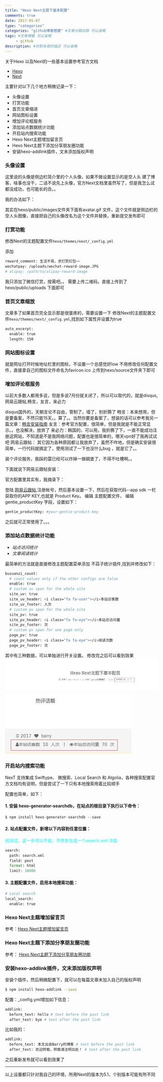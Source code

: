 ```yaml
---
title: "Hexo Next主题下基本配置"
comments: true
date: 2017-05-07
type: "categories"
categories: "github博客搭建" #文章分類目錄 可以省略
tags: #文章標籤 可以省略
     - github
description: #你對本頁的描述 可以省略
---
```


关于Hexo 以及Next的一些基本设置参考官方文档
* [Hexo](https://hexo.io/zh-cn/docs/setup.html)
* [Next](http://theme-next.iissnan.com/) 

主要针对以下几个地方稍微记录一下：
* 头像设置
* 打赏功能
* 首页文章缩进
* 网站图标设置
* 增加评论框服务
* 添加站点数据统计功能
* 开启站内搜索功能
* Hexo Next主题增加留言页
* Hexo Next主题下添加分享朋友圈功能
* 安装hexo-addlink插件，文末添加版权声明


### 头像设置
这里说的头像是侧边栏简介里的个人头像，如果不做设置显示的是空人头
建了博客，啥事也没干，二话不说先上头像，官方Next文档里虽然写了，但是我怎么试都没成功，也可能长的丑。。

我的办法如下：

其实在hexo/public/images文件夹下面有avatar.gif 文件，这个文件就是侧边栏的空人头图像，直接把自己的头像改名为这个文件并替换，重新提交发布即可

### 打赏功能

修改Next的主题配置文件`hexo/themes/next/_config.yml`

添加
```bash
reward_comment: 生活不易，求打赏红包~~
wechatpay: /uploads/wechat-reward-image.JPG
# alipay: /path/to/alipay-reward-image
```

我只添加了微信打赏，按需吧。。 需要上传二维码，直接上传到了hexo/public/uploads 下面即可

### 首页文章缩放

文章多了如果首页完全显示那是很蛋疼的，需要设置一下
修改Next的主题配置文件`hexo/themes/next/_config.yml`,找到如下属性并设置为true
```bash
auto_excerpt:
  enable: true
  length: 150
```

### 网站图标设置
就是网址打开时候地址栏里的图标，不设置一个总感觉好low
不用修改任何配置文件，直接拿自己的图标文件命名为favicon.ico 上传到hexo/source文件夹下即可

### 增加评论框服务
以前大多数人都用多说，但是多说7月份就关闭了，所以可以取代的，就是disqus,网易云跟帖,畅言，友言，来必力

disqus国外的，天朝言论不自由，管制了，墙了，别折腾了
畅言：本来想用，但是要备案，不然只能15天。。算了。。当然你要是备案了，想装的话可以参考我另一篇文章：[畅言安装指南](http://barrysite.me/2017/05/07/Hexo%20Next%E4%B8%BB%E9%A2%98%E4%B8%8B%E6%B7%BB%E5%8A%A0%E7%95%85%E8%A8%80%E8%AF%84%E8%AE%BA%E6%A1%86/)
友言：参考官方配置，很简单，但是我就是不能正常显示。。也没解决，放弃了
来必力：韩国的，可以用，我折腾了下，一直不能成功注册这网站，不知道是不是我网络问题，配置也是很简单的，哪天vpn好了我再试试吧
网易云跟帖： 其它因为各种原因都让我放弃了，虽然不咋地，但是确实安装很简单，一行代码就搞定了，使用测试了一下也没什么bug  ，就是它了。。

装个评论服务，我踩的雷已经可以炸掉一做碉堡了，不得不吐槽啊。。

下面就说下网易云跟帖安装：

官方配置里其实有，我摘录下：

登陆 [网易云跟帖](https://gentie.163.com/),注册帐号，然后基本设置一下，然后在获取代码--app sdk 一栏获取你的APP KEY,也就是 Product Key。 编辑 主题配置文件， 编辑 gentie_productKey 字段，设置如下：
```bash
gentie_productKey: #your-gentie-product-key
```

之后就可正常使用了。。。

### 添加站点数据统计功能

- *站点访问统计*
- *文章阅读统计*

最简单的方法就是直接修改主题配置菜单添加 不蒜子统计插件,找到并修改如下：

```bash
busuanzi_count:
  # count values only if the other configs are false
  enable: true
  # custom uv span for the whole site
  site_uv: true
  site_uv_header: <i class="fa fa-user"></i>本站访客数
  site_uv_footer: 人次
  # custom pv span for the whole site
  site_pv: true
  site_pv_header: <i class="fa fa-eye"></i>本站总访问量
  site_pv_footer: 次
  # custom pv span for one page only
  page_pv: true
  page_pv_header: <i class="fa fa-eye"></i>阅读次数
  page_pv_footer: 次
```

其中有三种数据，可以单独进行开关设置。 修改完之后可以看到效果
![1](https://github.com/lubaolei161/blogMaterial/blob/master/Hexo%20Next%E4%B8%BB%E9%A2%98%E4%B8%8B%E5%9F%BA%E6%9C%AC%E9%85%8D%E7%BD%AE/1.jpg?raw=true)

![2](https://github.com/lubaolei161/blogMaterial/blob/master/Hexo%20Next%E4%B8%BB%E9%A2%98%E4%B8%8B%E5%9F%BA%E6%9C%AC%E9%85%8D%E7%BD%AE/2.jpg?raw=true)

### 开启站内搜索功能
NexT 支持集成 Swiftype、 微搜索、Local Search 和 Algolia，各种搜索配置官方文档均有说明，但是尝试了一下只有本地搜索用着比较顺手

配置也简单，如下：
#### 1. 安装 hexo-generator-searchdb，在站点的根目录下执行以下命令：
```python
$ npm install hexo-generator-searchdb --save
```
#### 2. 站点配置文件，新增以下内容到任意位置：
<font color=#00ffff >经测试，这一步可以不做，不然多生成一个search.xml 冲突</font>
```python
search:
  path: search.xml
  field: post
  format: html
  limit: 10000
```
#### 3. 主题配置文件，启用本地搜索功能：
```python
# Local search
local_search:
  enable: true
```

### Hexo Next主题增加留言页
参考：[Hexo Next主题增加留言页](http://barrysite.me/2017/05/08/hexo%E7%BD%91%E7%AB%99NexT%E4%B8%BB%E9%A2%98%E5%A2%9E%E5%8A%A0%E7%95%99%E8%A8%80%E9%A1%B5/)

### Hexo Next主题下添加分享朋友圈功能
参考： [Hexo Next主题下添加分享朋友圈功能](http://barrysite.me/2017/05/07/Hexo%20Next%E4%B8%BB%E9%A2%98%E4%B8%8B%E6%B7%BB%E5%8A%A0%E5%88%86%E4%BA%AB%E6%9C%8B%E5%8F%8B%E5%9C%88%E5%8A%9F%E8%83%BD/)

### 安装hexo-addlink插件，文末添加版权声明
安装个插件，然后稍微配置下，就可以在每篇文章末加入自己的版权声明
```bash
$ npm install hexo-addlink --save
```

配置：_config.yml增加如下信息：
```bash
addlink:
  before_text: hello # text before the post link
  after_text: bye # text after the post link
```

比如我的：
```bash
addlink:
  before_text: 本文出自Barry的博客 # text before the post link
  after_text: 欢迎转载，转载请注明出处！ # text after the post link

```

之后重新发布就可以看到效果了


-----
以上设置都只针对我自己的环境，所用Next的版本为5.1，个别版本可能有所不同

